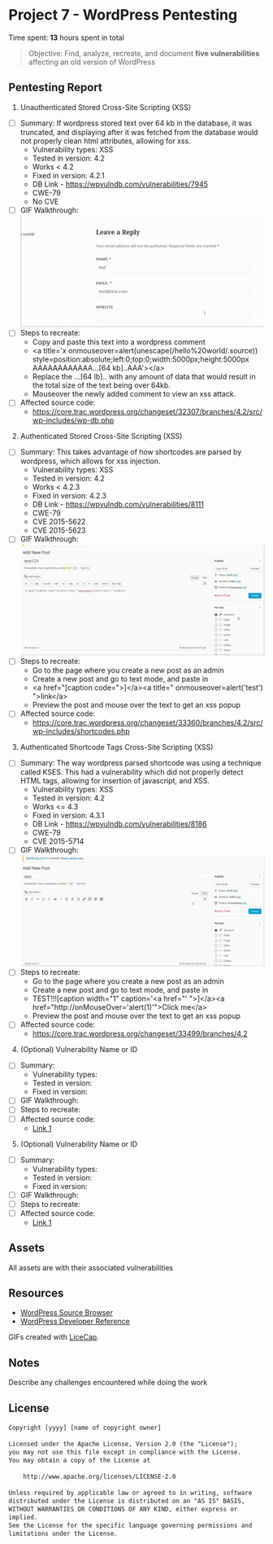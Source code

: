 # Project 7 - WordPress Pentesting

Time spent: **13** hours spent in total

> Objective: Find, analyze, recreate, and document **five vulnerabilities** affecting an old version of WordPress

## Pentesting Report

1. Unauthenticated Stored Cross-Site Scripting (XSS)
  - [ ] Summary: If wordpress stored text over 64 kb in the database, it was truncated, and displaying after it was fetched from the database would not properly clean html attributes, allowing for xss.
    - Vulnerability types: XSS
    - Tested in version: 4.2
    - Works < 4.2
    - Fixed in version: 4.2.1
    - DB Link - https://wpvulndb.com/vulnerabilities/7945
    - CWE-79
    - No CVE
  - [ ] GIF Walkthrough: ![](https://github.com/ayushg97/codepath-week7/blob/master/1.gif)
  - [ ] Steps to recreate: 
    - Copy and paste this text into a wordpress comment 
    - &lt;a title='x onmouseover=alert(unescape(/hello%20world/.source)) style=position:absolute;left:0;top:0;width:5000px;height:5000px  AAAAAAAAAAAA...[64 kb]..AAA'&gt;&lt;/a&gt;
    - Replace the ...[64 lb].. with any amount of data that would result in the total size of the text being over 64kb.
    - Mouseover the newly added comment to view an xss attack.
  - [ ] Affected source code:
    - https://core.trac.wordpress.org/changeset/32307/branches/4.2/src/wp-includes/wp-db.php
2. Authenticated Stored Cross-Site Scripting (XSS)
  - [ ] Summary: This takes advantage of how shortcodes are parsed by wordpress, which allows for xss injection.
    - Vulnerability types: XSS
    - Tested in version: 4.2
    - Works < 4.2.3
    - Fixed in version: 4.2.3
    - DB Link - https://wpvulndb.com/vulnerabilities/8111
    - CWE-79
    - CVE 2015-5622
    - CVE 2015-5623
  - [ ] GIF Walkthrough: ![](https://github.com/ayushg97/codepath-week7/blob/master/2.gif)
  - [ ] Steps to recreate: 
    - Go to the page where you create a new post as an admin
    - Create a new post and go to text mode, and paste in
    - &lt;a href="[caption code=">]&lt;/a>&lt;a title=" onmouseover=alert('test')  ">link&lt;/a>
    - Preview the post and mouse over the text to get an xss popup
  - [ ] Affected source code:
    - https://core.trac.wordpress.org/changeset/33360/branches/4.2/src/wp-includes/shortcodes.php
3. Authenticated Shortcode Tags Cross-Site Scripting (XSS)
  - [ ] Summary: The way wordpress parsed shortcode was using a technique called KSES. This had a vulnerability which did not properly detect HTML tags, allowing for insertion of javascript, and XSS.
    - Vulnerability types: XSS
    - Tested in version: 4.2
    - Works <= 4.3
    - Fixed in version: 4.3.1
    - DB Link - https://wpvulndb.com/vulnerabilities/8186
    - CWE-79
    - CVE 2015-5714
  - [ ] GIF Walkthrough: ![](https://github.com/ayushg97/codepath-week7/blob/master/3.gif)
  - [ ] Steps to recreate:
    - Go to the page where you create a new post as an admin
    - Create a new post and go to text mode, and paste in
    - TEST!!![caption width="1" caption='&lt;a href="' ">]&lt;/a>&lt;a href="http://onMouseOver='alert(1)'">Click me&lt;/a>
    - Preview the post and mouse over the text to get an xss popup
  - [ ] Affected source code:
    - https://core.trac.wordpress.org/changeset/33499/branches/4.2
4. (Optional) Vulnerability Name or ID
  - [ ] Summary: 
    - Vulnerability types:
    - Tested in version:
    - Fixed in version: 
  - [ ] GIF Walkthrough: 
  - [ ] Steps to recreate: 
  - [ ] Affected source code:
    - [Link 1](https://core.trac.wordpress.org/browser/tags/version/src/source_file.php)
5. (Optional) Vulnerability Name or ID
  - [ ] Summary: 
    - Vulnerability types:
    - Tested in version:
    - Fixed in version: 
  - [ ] GIF Walkthrough: 
  - [ ] Steps to recreate: 
  - [ ] Affected source code:
    - [Link 1](https://core.trac.wordpress.org/browser/tags/version/src/source_file.php) 

## Assets

All assets are with their associated vulnerabilities

## Resources

- [WordPress Source Browser](https://core.trac.wordpress.org/browser/)
- [WordPress Developer Reference](https://developer.wordpress.org/reference/)

GIFs created with [LiceCap](http://www.cockos.com/licecap/).

## Notes

Describe any challenges encountered while doing the work

## License

    Copyright [yyyy] [name of copyright owner]

    Licensed under the Apache License, Version 2.0 (the "License");
    you may not use this file except in compliance with the License.
    You may obtain a copy of the License at

        http://www.apache.org/licenses/LICENSE-2.0

    Unless required by applicable law or agreed to in writing, software
    distributed under the License is distributed on an "AS IS" BASIS,
    WITHOUT WARRANTIES OR CONDITIONS OF ANY KIND, either express or implied.
    See the License for the specific language governing permissions and
    limitations under the License.
